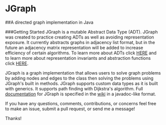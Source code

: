 # JGraph
##A directed graph implementation in Java

###Getting Started
JGraph is a mutable Abstract Data Type (ADT). JGraph was created to practice creating ADTs as well as avoiding representation exposure. It currently abstracts graphs in adjacency list format, but in the future an adjacency matrix representation will be added to increase efficiency of certain algorithms. To learn more about ADTs click [HERE](https://en.wikipedia.org/wiki/Abstract_data_type) and to learn more about representation invariants and abstraction functions click [HERE](https://courses.cs.washington.edu/courses/cse331/11wi/lectures/lect05-af-ri.pdf).

JGraph is a graph implementation that allows users to solve graph problems by adding nodes and edges to the class then solving the problems using JGraph's built in methods. JGraph supports custom data types as it is built with generics. It supports path finding with Dijkstra's algorithm. Full [documentation](https://github.com/MatthewMawby/Jgraph/wiki/Documentation) for JGraph is specified in the [wiki](https://github.com/MatthewMawby/Jgraph/wiki/home) in a javadoc-like format.

If you have any questions, comments, contributions, or concerns feel free to make an issue, submit a pull request, or send me a message!

Thanks!

